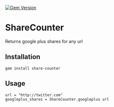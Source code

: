 [![Gem Version](https://badge.fury.io/rb/share-counter.png)](http://badge.fury.io/rb/share-counter)

# ShareCounter

Returns google plus shares for any url


## Installation

```
gem install share-counter
```


## Usage

```
url = "http://twitter.com"
googleplus_shares = ShareCounter.googleplus url
```
